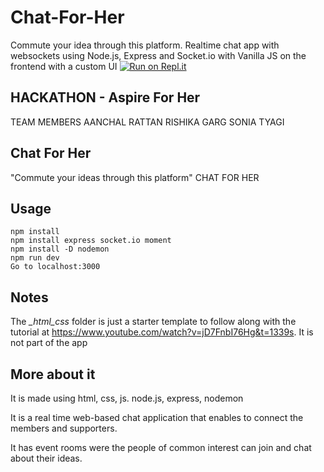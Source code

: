 # Chat-For-Her
Commute your idea through this platform.
Realtime chat app with websockets using Node.js, Express and Socket.io with Vanilla JS on the frontend with a custom UI
[![Run on Repl.it](https://repl.it/badge/github/bradtraversy/chatcord)](https://repl.it/github/bradtraversy/chatcord)
## HACKATHON - Aspire For Her
TEAM MEMBERS
AANCHAL RATTAN 
RISHIKA GARG
SONIA TYAGI



## Chat For Her
"Commute your ideas through this platform" CHAT FOR HER

## Usage
```
npm install
npm install express socket.io moment
npm install -D nodemon
npm run dev
Go to localhost:3000
```

## Notes
The *_html_css* folder is just a starter template to follow along with the tutorial at https://www.youtube.com/watch?v=jD7FnbI76Hg&t=1339s. It is not part of the app
## More  about it
It is made using html, css, js. node.js, express, nodemon

It is a real time web-based chat application that enables to connect the members and supporters.

It has event rooms were the people of common interest can join and chat about their ideas.

